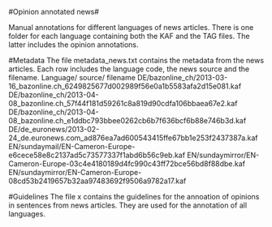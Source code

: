 #Opinion annotated news#

Manual annotations for different languages of news articles. There is one folder for each language containing
both the KAF and the TAG files. The latter includes the opinion annotations.

#Metadata
The file metadata_news.txt contains the metadata from the news articles. 
Each row includes the language code, the news source and the filename.
Language/ source/ filename
DE/bazonline_ch/2013-03-16_bazonline.ch_6249825677d002989f56e0a1b5583afa2d15e081.kaf
DE/bazonline_ch/2013-04-08_bazonline.ch_57f44f181d59261c8a819d90cdfa106bbaea67e2.kaf
DE/bazonline_ch/2013-04-08_bazonline.ch_e1ddbc793bbee0262cb6b7f636bcf6b88e746b3d.kaf
DE/de_euronews/2013-02-24_de.euronews.com_ad876ea7ad600543415ffe67bb1e253f2437387a.kaf
EN/sundaymail/EN-Cameron-Europe-e6cece58e8c2137ad5c73577337f1abd6b56c9eb.kaf
EN/sundaymirror/EN-Cameron-Europe-03c4e4180189d4fc990c43ff72bce56bd8f88dbe.kaf
EN/sundaymirror/EN-Cameron-Europe-08cd53b2419657b32aa97483692f9506a9782a17.kaf

#Guidelines
The file x contains the guidelines for the annoation of opinions in sentences from news articles. They are used for the annotation of all languages.
